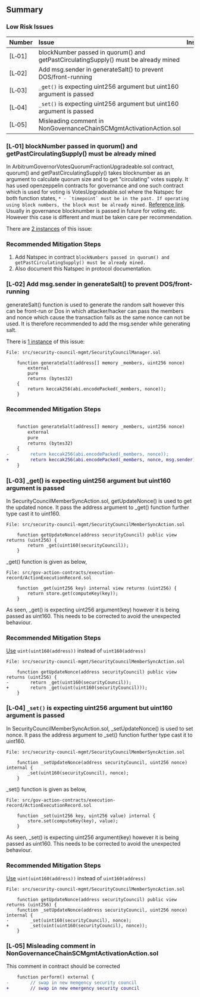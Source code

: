 ## Summary

### Low Risk Issues
|Number|Issue|Instances| |
|-|:-|:-:|:-:|
| [L&#x2011;01] | blockNumber passed in quorum() and getPastCirculatingSupply() must be already mined | 1 |
| [L&#x2011;02] | Add msg.sender in generateSalt() to prevent DOS/front-running | 1 |
| [L&#x2011;03] | `_get()` is expecting uint256 argument but uint160 argument is passed | 1 |
| [L&#x2011;04] | `_set()` is expecting uint256 argument but uint160 argument is passed | 1 |
| [L&#x2011;05] | Misleading comment in NonGovernanceChainSCMgmtActivationAction.sol | 1 |






### [L&#x2011;01]  blockNumber passed in quorum() and getPastCirculatingSupply() must be already mined 
In ArbitrumGovernorVotesQuorumFractionUpgradeable.sol contract, quorum() and getPastCirculatingSupply() takes blocknumber as an argument to calculate quorum size and to get "circulating" votes supply. It has used openzeppelin contracts for governance and one such contract which is used for voting is VotesUpgradeable.sol where the Natspec for both function states,
```* - `timepoint` must be in the past. If operating using block numbers, the block must be already mined.```
[Reference link](https://github.com/OpenZeppelin/openzeppelin-contracts-upgradeable/blob/f6401d9eaca362b90350a023473cb71964e1b9ef/contracts/governance/utils/VotesUpgradeable.sol#L112C1-L112C109). 
Usually in governance blocknumber is passed in future for voting etc. However this case is different and must be taken care per recommendation.

There are [2 instances](https://github.com/ArbitrumFoundation/governance/blob/c18de53820c505fc459f766c1b224810eaeaabc5/src/security-council-mgmt/governors/modules/ArbitrumGovernorVotesQuorumFractionUpgradeable.sol#L32-L41) of this issue:

### Recommended Mitigation Steps
1) Add Natspec in contract ```blockNumbers passed in quorum() and getPastCirculatingSupply() must be already mined.```
2) Also document this Natspec in protocol documentation.

### [L&#x2011;02]  Add msg.sender in generateSalt() to prevent DOS/front-running
generateSalt() function is used to generate the random salt however this can be front-run or Dos in which attacker/hacker can pass the members and nonce which cause the transaction fails as the same nonce can not be used. It is therefore recommended to add the msg.sender while generating salt.

There is [1 instance](https://github.com/ArbitrumFoundation/governance/blob/c18de53820c505fc459f766c1b224810eaeaabc5/src/security-council-mgmt/SecurityCouncilManager.sol#L370) of this issue:

```Solidity
File: src/security-council-mgmt/SecurityCouncilManager.sol

    function generateSalt(address[] memory _members, uint256 nonce)
        external
        pure
        returns (bytes32)
    {
        return keccak256(abi.encodePacked(_members, nonce));
    }
```

### Recommended Mitigation Steps
```diff

    function generateSalt(address[] memory _members, uint256 nonce)
        external
        pure
        returns (bytes32)
    {
-        return keccak256(abi.encodePacked(_members, nonce));
+        return keccak256(abi.encodePacked(_members, nonce, msg.sender));
    }
```
### [L&#x2011;03]  _get() is expecting uint256 argument but uint160 argument is passed 
In SecurityCouncilMemberSyncAction.sol, getUpdateNonce() is used to get the updated nonce. It pass the address argument to _get() function further type cast it to uint160.

```Solidity
File: src/security-council-mgmt/SecurityCouncilMemberSyncAction.sol

    function getUpdateNonce(address securityCouncil) public view returns (uint256) {
        return _get(uint160(securityCouncil));
    }
```
_get() function is given as below,

```Solidity
File: src/gov-action-contracts/execution-record/ActionExecutionRecord.sol

    function _get(uint256 key) internal view returns (uint256) {
        return store.get(computeKey(key));
    }
```

As seen, _get() is expecting uint256 argument(key) however it is being passed as uint160. This needs to be corrected to avoid the unexpected behaviour.

### Recommended Mitigation Steps
[Use](https://docs.soliditylang.org/en/v0.8.20/080-breaking-changes.html) `uint(uint160(address))` instead of `uint160(address)`

```Solidity
File: src/security-council-mgmt/SecurityCouncilMemberSyncAction.sol

    function getUpdateNonce(address securityCouncil) public view returns (uint256) {
-        return _get(uint160(securityCouncil));
+        return _get(uint(uint160(securityCouncil)));
    }
```

### [L&#x2011;04]  `_set()` is expecting uint256 argument but uint160 argument is passed 
In SecurityCouncilMemberSyncAction.sol, _setUpdateNonce() is used to set nonce. It pass the address argument to _set() function further type cast it to uint160.

```Solidity
File: src/security-council-mgmt/SecurityCouncilMemberSyncAction.sol

    function _setUpdateNonce(address securityCouncil, uint256 nonce) internal {
        _set(uint160(securityCouncil), nonce);
    }
```
_set() function is given as below,

```Solidity
File: src/gov-action-contracts/execution-record/ActionExecutionRecord.sol

    function _set(uint256 key, uint256 value) internal {
        store.set(computeKey(key), value);
    }
```

As seen, _set() is expecting uint256 argument(key) however it is being passed as uint160. This needs to be corrected to avoid the unexpected behaviour.

### Recommended Mitigation Steps
[Use](https://docs.soliditylang.org/en/v0.8.20/080-breaking-changes.html) `uint(uint160(address))` instead of `uint160(address)`

```Solidity
File: src/security-council-mgmt/SecurityCouncilMemberSyncAction.sol

    function getUpdateNonce(address securityCouncil) public view returns (uint256) {
    function _setUpdateNonce(address securityCouncil, uint256 nonce) internal {
-        _set(uint160(securityCouncil), nonce);
+        _set(uint(uint160(securityCouncil), nonce));
    }
```
### [L&#x2011;05]  Misleading comment in NonGovernanceChainSCMgmtActivationAction.sol 
This comment in contract should be corrected

```diff
    function perform() external {
-        // swap in new memgency security council
+        // swap in new emergency security council
```

